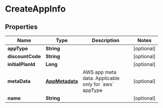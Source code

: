 
# CreateAppInfo

## Properties
Name | Type | Description | Notes
------------ | ------------- | ------------- | -------------
**appType** | **String** |  |  [optional]
**discountCode** | **String** |  |  [optional]
**initialPlanId** | **Long** |  |  [optional]
**metaData** | [**AppMetadata**](AppMetadata.md) | AWS app meta data. Applicable only for &#x60;aws&#x60; appType |  [optional]
**name** | **String** |  |  [optional]



